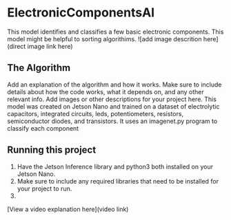 # ElectronicComponentsAI

 This model identifies and classifies a few basic electronic components. This model might be helpful to sorting algorithims.
![add image descrition here](direct image link here)

## The Algorithm

Add an explanation of the algorithm and how it works. Make sure to include details about how the code works, what it depends on, and any other relevant info. Add images or other descriptions for your project here. 
This model was created on Jetson Nano and trained on a dataset of electrolytic capacitors, integrated circuits, leds, potentiometers, resistors, semiconductor diodes, and transistors. It uses an imagenet.py program to classify each component


## Running this project

1. Have the Jetson Inference library and python3 both installed on your Jetson Nano.
2. Make sure to include any required libraries that need to be installed for your project to run.
3. 

[View a video explanation here](video link)
